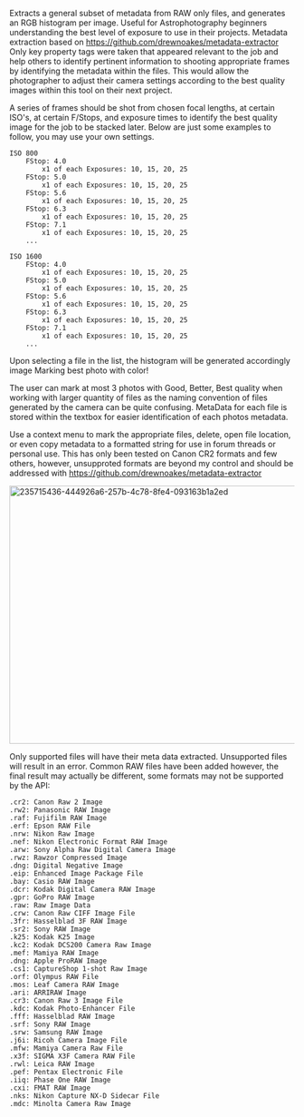 Extracts a general subset of metadata from RAW only files, and generates an RGB histogram per image. Useful for Astrophotography beginners understanding the best level of exposure to use in their projects. Metadata extraction based on https://github.com/drewnoakes/metadata-extractor Only key property tags were taken that appeared relevant to the job and help others to identify pertinent information to shooting appropriate frames by identifying the metadata within the files. This would allow the photographer to adjust their camera settings according to the best quality images within this tool on their next project.

A series of frames should be shot from chosen focal lengths, at certain ISO's, at certain F/Stops, and exposure times to identify the best quality image for the job to be stacked later. Below are just some examples to follow, you may use your own settings.

    ISO 800
        FStop: 4.0
            x1 of each Exposures: 10, 15, 20, 25
        FStop: 5.0
            x1 of each Exposures: 10, 15, 20, 25
        FStop: 5.6
            x1 of each Exposures: 10, 15, 20, 25
        FStop: 6.3
            x1 of each Exposures: 10, 15, 20, 25
        FStop: 7.1
            x1 of each Exposures: 10, 15, 20, 25
        ...

    ISO 1600
        FStop: 4.0
            x1 of each Exposures: 10, 15, 20, 25
        FStop: 5.0
            x1 of each Exposures: 10, 15, 20, 25
        FStop: 5.6
            x1 of each Exposures: 10, 15, 20, 25
        FStop: 6.3
            x1 of each Exposures: 10, 15, 20, 25
        FStop: 7.1
            x1 of each Exposures: 10, 15, 20, 25
        ...

Upon selecting a file in the list, the histogram will be generated accordingly image
Marking best photo with color!

The user can mark at most 3 photos with Good, Better, Best quality when working with larger quantity of files as the naming convention of files generated by the camera can be quite confusing. MetaData for each file is stored within the textbox for easier identification of each photos metadata.

Use a context menu to mark the appropriate files, delete, open file location, or even copy metadata to a formatted string for use in forum threads or personal use. This has only been tested on Canon CR2 formats and few others, however, unsupproted formats are beyond my control and should be addressed with https://github.com/drewnoakes/metadata-extractor

<img width="786" height="455" alt="235715436-444926a6-257b-4c78-8fe4-093163b1a2ed" src="https://github.com/user-attachments/assets/7d659cdf-27c6-43ad-ac08-b72f108a041a" />

Only supported files will have their meta data extracted. Unsupported files will result in an error. Common RAW files have been added however, the final result may actually be different, some formats may not be supported by the API:

    .cr2: Canon Raw 2 Image
    .rw2: Panasonic RAW Image
    .raf: Fujifilm RAW Image
    .erf: Epson RAW File
    .nrw: Nikon Raw Image
    .nef: Nikon Electronic Format RAW Image
    .arw: Sony Alpha Raw Digital Camera Image
    .rwz: Rawzor Compressed Image
    .dng: Digital Negative Image
    .eip: Enhanced Image Package File
    .bay: Casio RAW Image
    .dcr: Kodak Digital Camera RAW Image
    .gpr: GoPro RAW Image
    .raw: Raw Image Data
    .crw: Canon Raw CIFF Image File
    .3fr: Hasselblad 3F RAW Image
    .sr2: Sony RAW Image
    .k25: Kodak K25 Image
    .kc2: Kodak DCS200 Camera Raw Image
    .mef: Mamiya RAW Image
    .dng: Apple ProRAW Image
    .cs1: CaptureShop 1-shot Raw Image
    .orf: Olympus RAW File
    .mos: Leaf Camera RAW Image
    .ari: ARRIRAW Image
    .cr3: Canon Raw 3 Image File
    .kdc: Kodak Photo-Enhancer File
    .fff: Hasselblad RAW Image
    .srf: Sony RAW Image
    .srw: Samsung RAW Image
    .j6i: Ricoh Camera Image File
    .mfw: Mamiya Camera Raw File
    .x3f: SIGMA X3F Camera RAW File
    .rwl: Leica RAW Image
    .pef: Pentax Electronic File
    .iiq: Phase One RAW Image
    .cxi: FMAT RAW Image
    .nks: Nikon Capture NX-D Sidecar File
    .mdc: Minolta Camera Raw Image
